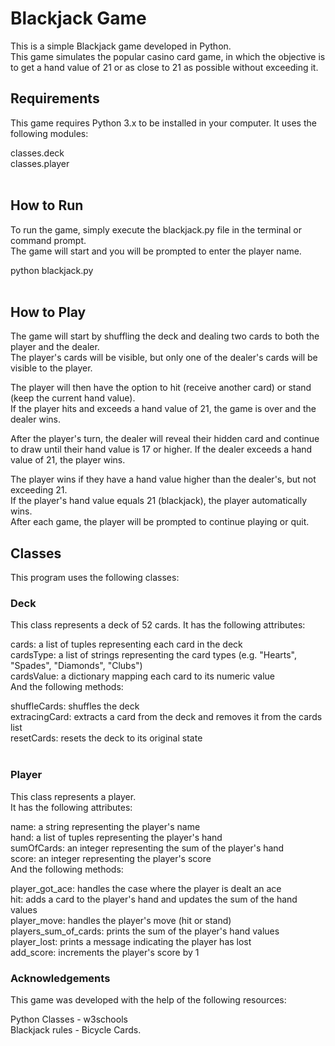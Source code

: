 # Blackjack Game
This is a simple Blackjack game developed in Python. <br />
This game simulates the popular casino card game, in which the objective is to get a hand value of 21 or as close to 21 as possible without exceeding it.<br />

## Requirements
This game requires Python 3.x to be installed in your computer. It uses the following modules:

classes.deck<br />
classes.player<br />
<br />
## How to Run
To run the game, simply execute the blackjack.py file in the terminal or command prompt. <br />
The game will start and you will be prompted to enter the player name.

python blackjack.py <br />
<br />
## How to Play
The game will start by shuffling the deck and dealing two cards to both the player and the dealer. <br />
The player's cards will be visible, but only one of the dealer's cards will be visible to the player.<br />

The player will then have the option to hit (receive another card) or stand (keep the current hand value).<br />
If the player hits and exceeds a hand value of 21, the game is over and the dealer wins.<br />

After the player's turn, the dealer will reveal their hidden card and continue to draw until their hand value is 17 or higher. If the dealer exceeds a hand value of 21, the player wins.

The player wins if they have a hand value higher than the dealer's, but not exceeding 21. <br />
If the player's hand value equals 21 (blackjack), the player automatically wins.<br />
After each game, the player will be prompted to continue playing or quit.<br />

## Classes
This program uses the following classes:

### Deck
This class represents a deck of 52 cards. It has the following attributes:

cards: a list of tuples representing each card in the deck<br />
cardsType: a list of strings representing the card types (e.g. "Hearts", "Spades", "Diamonds", "Clubs")<br />
cardsValue: a dictionary mapping each card to its numeric value<br />
And the following methods:<br />

shuffleCards: shuffles the deck<br />
extracingCard: extracts a card from the deck and removes it from the cards list<br />
resetCards: resets the deck to its original state<br />
<br />
### Player
This class represents a player. <br />
It has the following attributes:

name: a string representing the player's name<br />
hand: a list of tuples representing the player's hand<br />
sumOfCards: an integer representing the sum of the player's hand<br />
score: an integer representing the player's score<br />
And the following methods:<br />

player_got_ace: handles the case where the player is dealt an ace<br />
hit: adds a card to the player's hand and updates the sum of the hand values<br />
player_move: handles the player's move (hit or stand)<br />
players_sum_of_cards: prints the sum of the player's hand values<br />
player_lost: prints a message indicating the player has lost<br />
add_score: increments the player's score by 1<br />
### Acknowledgements
This game was developed with the help of the following resources:<br />

Python Classes - w3schools<br />
Blackjack rules - Bicycle Cards.<br />
